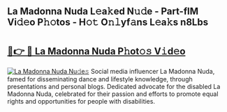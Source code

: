 ## La Madonna Nuda L𝚎a𝚔ed N𝚞𝚍e - Part-fIM Vi𝚍𝚎o P𝚑𝚘tos - H𝚘𝚝 O𝚗𝚕yf𝚊ns L𝚎a𝚔s n8Lbs

# <h2><a href="http://kfbbz1.oniu.top/?m=La+Madonna+Nuda">🔗👉 🔴 La Madonna Nuda P𝚑ot𝚘𝚜 V𝚒d𝚎o</a></h2>

[![La Madonna Nuda Nu𝚍e𝚜](https://i.imgur.com/0qMVB7G.gif)](http://kfbbz1.oniu.top/?m=La+Madonna+Nuda)
Social media influencer La Madonna Nuda, famed for disseminating dance and lifestyle knowledge, through presentations and personal blogs. Dedicated advocate for the disabled La Madonna Nuda, celebrated for their passion and efforts to promote equal rights and opportunities for people with disabilities.  
